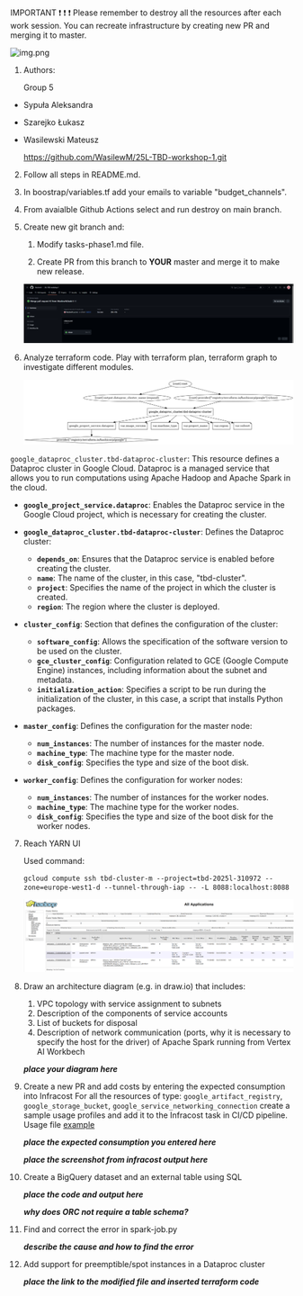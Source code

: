 IMPORTANT ❗ ❗ ❗ Please remember to destroy all the resources after each work session. You can recreate infrastructure by creating new PR and merging it to master.
  
![img.png](doc/figures/destroy.png)

1. Authors:

   Group 5
- Sypuła Aleksandra  
- Szarejko Łukasz  
- Wasilewski Mateusz  

   https://github.com/WasilewM/25L-TBD-workshop-1.git
   
2. Follow all steps in README.md.

3. In boostrap/variables.tf add your emails to variable "budget_channels".

4. From avaialble Github Actions select and run destroy on main branch.
   
5. Create new git branch and:
    1. Modify tasks-phase1.md file.
    
    2. Create PR from this branch to **YOUR** master and merge it to make new release. 
    
    ![release](screenshots/release.png)


6. Analyze terraform code. Play with terraform plan, terraform graph to investigate different modules.

    ![dataproc_graph](modules/dataproc/dataproc_graph.png)

`google_dataproc_cluster.tbd-dataproc-cluster`: This resource defines a Dataproc cluster in Google Cloud. Dataproc is a managed service that allows you to run computations using Apache Hadoop and Apache Spark in the cloud.

- **`google_project_service.dataproc`**: Enables the Dataproc service in the Google Cloud project, which is necessary for creating the cluster.

- **`google_dataproc_cluster.tbd-dataproc-cluster`**: Defines the Dataproc cluster:
   - **`depends_on`**: Ensures that the Dataproc service is enabled before creating the cluster.
   - **`name`**: The name of the cluster, in this case, "tbd-cluster".
   - **`project`**: Specifies the name of the project in which the cluster is created.
   - **`region`**: The region where the cluster is deployed.

- **`cluster_config`**: Section that defines the configuration of the cluster:
   - **`software_config`**: Allows the specification of the software version to be used on the cluster.
   - **`gce_cluster_config`**: Configuration related to GCE (Google Compute Engine) instances, including information about the subnet and metadata.
   - **`initialization_action`**: Specifies a script to be run during the initialization of the cluster, in this case, a script that installs Python packages.
   
- **`master_config`**: Defines the configuration for the master node:
   - **`num_instances`**: The number of instances for the master node.
   - **`machine_type`**: The machine type for the master node.
   - **`disk_config`**: Specifies the type and size of the boot disk.
   
- **`worker_config`**: Defines the configuration for worker nodes:
   - **`num_instances`**: The number of instances for the worker nodes.
   - **`machine_type`**: The machine type for the worker nodes.
   - **`disk_config`**: Specifies the type and size of the boot disk for the worker nodes.

7. Reach YARN UI
   
   Used command:  
   ```
   gcloud compute ssh tbd-cluster-m --project=tbd-2025l-310972 --zone=europe-west1-d --tunnel-through-iap -- -L 8088:localhost:8088
   ```
   ![hadoop](screenshots/hadoop2.png)
   
8. Draw an architecture diagram (e.g. in draw.io) that includes:
    1. VPC topology with service assignment to subnets
    2. Description of the components of service accounts
    3. List of buckets for disposal
    4. Description of network communication (ports, why it is necessary to specify the host for the driver) of Apache Spark running from Vertex AI Workbech
  
    ***place your diagram here***

9. Create a new PR and add costs by entering the expected consumption into Infracost
For all the resources of type: `google_artifact_registry`, `google_storage_bucket`, `google_service_networking_connection`
create a sample usage profiles and add it to the Infracost task in CI/CD pipeline. Usage file [example](https://github.com/infracost/infracost/blob/master/infracost-usage-example.yml) 

   ***place the expected consumption you entered here***

   ***place the screenshot from infracost output here***

10. Create a BigQuery dataset and an external table using SQL
    
    ***place the code and output here***
   
    ***why does ORC not require a table schema?***

11. Find and correct the error in spark-job.py

    ***describe the cause and how to find the error***

12. Add support for preemptible/spot instances in a Dataproc cluster

    ***place the link to the modified file and inserted terraform code***
    
    

